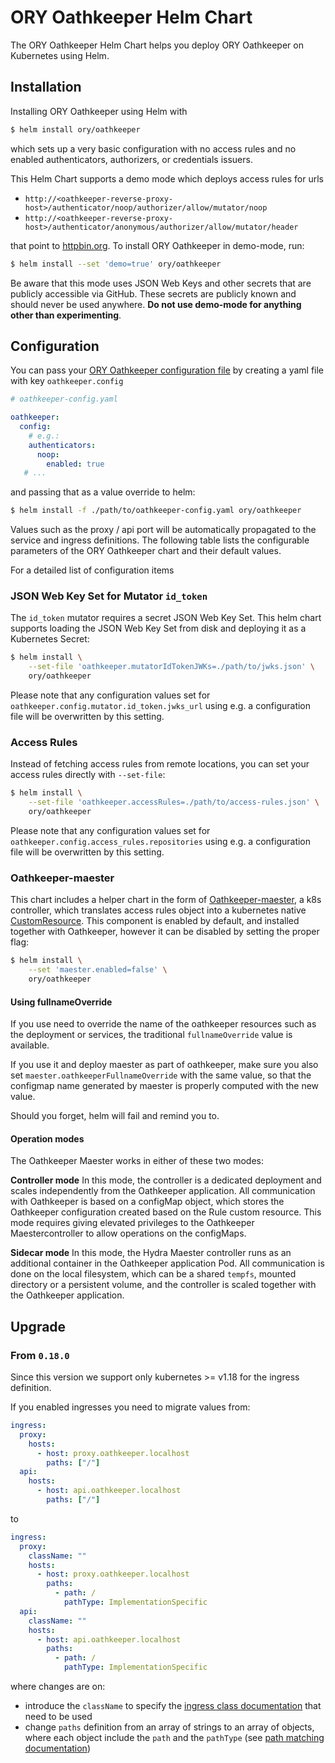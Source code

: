 # ORY Oathkeeper Helm Chart

The ORY Oathkeeper Helm Chart helps you deploy ORY Oathkeeper on Kubernetes using Helm.

## Installation

Installing ORY Oathkeeper using Helm with

```bash
$ helm install ory/oathkeeper
```

which sets up a very basic configuration with no access rules and no enabled authenticators, authorizers, or
credentials issuers.

This Helm Chart supports a demo mode which deploys access rules for urls

- `http://<oathkeeper-reverse-proxy-host>/authenticator/noop/authorizer/allow/mutator/noop`
- `http://<oathkeeper-reverse-proxy-host>/authenticator/anonymous/authorizer/allow/mutator/header`

that point to [httpbin.org](https://httpbin.org). To install ORY Oathkeeper in demo-mode, run:

```bash
$ helm install --set 'demo=true' ory/oathkeeper
```

Be aware that this mode uses JSON Web Keys and other secrets that are publicly accessible via GitHub.
These secrets are publicly known and should never be used anywhere. **Do not use demo-mode for anything
other than experimenting**.

## Configuration

You can pass your [ORY Oathkeeper configuration file](https://github.com/ory/oathkeeper/blob/master/docs/config.yaml)
by creating a yaml file with key `oathkeeper.config`

```yaml
# oathkeeper-config.yaml

oathkeeper:
  config:
    # e.g.:
    authenticators:
      noop:
        enabled: true
   # ...
```

and passing that as a value override to helm:

```bash
$ helm install -f ./path/to/oathkeeper-config.yaml ory/oathkeeper
```

Values such as the proxy / api port will be automatically propagated to the service and ingress definitions.
The following table lists the configurable parameters of the ORY Oathkeeper chart and their default values.

For a detailed list of configuration items

### JSON Web Key Set for Mutator `id_token`

The `id_token` mutator requires a secret JSON Web Key Set. This helm chart supports loading the JSON Web Key Set
from disk and deploying it as a Kubernetes Secret:

```bash
$ helm install \
    --set-file 'oathkeeper.mutatorIdTokenJWKs=./path/to/jwks.json' \
    ory/oathkeeper
```

Please note that any configuration values set for `oathkeeper.config.mutator.id_token.jwks_url` using e.g.
a configuration file will be overwritten by this setting.

### Access Rules

Instead of fetching access rules from remote locations, you can set your access rules directly with `--set-file`:

```bash
$ helm install \
    --set-file 'oathkeeper.accessRules=./path/to/access-rules.json' \
    ory/oathkeeper
```

Please note that any configuration values set for `oathkeeper.config.access_rules.repositories` using e.g.
a configuration file will be overwritten by this setting.

### Oathkeeper-maester
This chart includes a helper chart in the form of [Oathkeeper-maester](https://github.com/ory/k8s/blob/master/docs/helm/oathkeeper-maester.md), a k8s controller, which translates access rules object into a kubernetes native [CustomResource](https://kubernetes.io/docs/concepts/extend-kubernetes/api-extension/custom-resources/). This component is enabled by default, and installed together with Oathkeeper, however it can be disabled by setting the proper flag:

```bash
$ helm install \
    --set 'maester.enabled=false' \
    ory/oathkeeper
```

#### Using fullnameOverride

If you use need to override the name of the oathkeeper resources such as the deployment or services, the traditional `fullnameOverride` value is available.

If you use it and deploy maester as part of oathkeeper, make sure you also set `maester.oathkeeperFullnameOverride` with the same value, so that the configmap name generated by maester is properly computed with the new value.

Should you forget, helm will fail and remind you to.

#### Operation modes
The Oathkeeper Maester works in either of these two modes: 

**Controller mode**
In this mode, the controller is a dedicated deployment and scales independently from the Oathkeeper application. All communication with Oathkeeper is based on a configMap object, which stores the Oathkeeper configuration created based on the Rule custom resource. 
This mode requires giving elevated privileges to the Oathkeeper Maestercontroller to allow operations on the configMaps. 

**Sidecar mode**
In this mode, the Hydra Maester controller runs as an additional container in the Oathkeeper application Pod. All communication is done on the local filesystem, which can be a shared `tempfs`, mounted directory or a persistent volume, and the controller is scaled together with the Oathkeeper application. 

## Upgrade

### From `0.18.0`

Since this version we support only kubernetes >= v1.18 for the ingress definition.

If you enabled ingresses you need to migrate values from:
```yaml
ingress:
  proxy:
    hosts:
      - host: proxy.oathkeeper.localhost
        paths: ["/"]
  api:
    hosts:
      - host: api.oathkeeper.localhost
        paths: ["/"]
```

to

```yaml
ingress:
  proxy:
    className: ""
    hosts:
      - host: proxy.oathkeeper.localhost
        paths:
          - path: /
            pathType: ImplementationSpecific
  api:
    className: ""
    hosts:
      - host: api.oathkeeper.localhost
        paths:
          - path: /
            pathType: ImplementationSpecific
```

where changes are on:
- introduce the `className` to specify the [ingress class documentation](https://kubernetes.io/blog/2020/04/02/improvements-to-the-ingress-api-in-kubernetes-1.18/#extended-configuration-with-ingress-classes) that need to be used
- change `paths` definition from an array of strings to an array of objects, where each object include the `path` and the `pathType` (see [path matching documentation](https://kubernetes.io/blog/2020/04/02/improvements-to-the-ingress-api-in-kubernetes-1.18/#better-path-matching-with-path-types))
